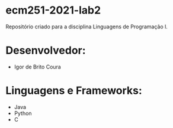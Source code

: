 # ecm251-2021-lab2
Repositório criado para a disciplina Linguagens de Programação l.

# Desenvolvedor:
- Igor de Brito Coura

[comment]: <> (Comentário no Markdown)

# Linguagens e Frameworks:
- Java
- Python
- C
